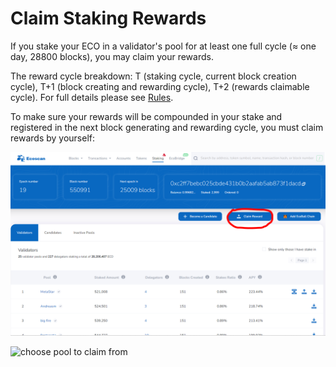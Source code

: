 # Claim Staking Rewards

If you stake your ECO in a validator's pool for at least one full cycle (≈ one day, 28800 blocks), you may claim your rewards.

The reward cycle breakdown: T (staking cycle, current block creation cycle), T+1 (block creating and rewarding cycle), T+2 (rewards claimable cycle). For full details please see [Rules](election.md).

To make sure your rewards will be compounded in your stake and registered in the next block generating and rewarding cycle, you must claim rewards by yourself:

![claim rewards](../.gitbook/assets/rewardclaim.PNG)

![choose pool to claim from](../.gitbook/assets/photo\_2021-11-09\_13-52-24.jpg)
